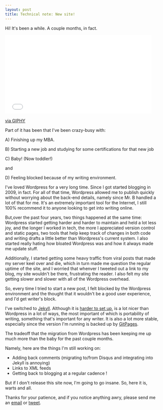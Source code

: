 ```yaml
---
layout: post
title: Technical note: New site!
---
```


Hi! It's been a while. A couple months, in fact. 

<iframe src="//giphy.com/embed/dzaUX7CAG0Ihi" width="480" height="257" frameBorder="0" class="giphy-embed" allowFullScreen></iframe><p><a href="http://giphy.com/gifs/hello-hi-dzaUX7CAG0Ihi">via GIPHY</a></p>

Part of it has been that I've been crazy-busy with: 

A) Finishing up my MBA. 

B) Starting a new job and studying for some certifications for that new job


C) Baby! (Now toddler!)

and

D) Feeling blocked because of my writing environment.  

I've loved Wordpress for a very long time. Since I got started blogging in 2009, in fact.  For all of that time, 
Wordpress allowed me to publish quickly without worrying about the back-end details, namely since Mr. B handled 
a lot of that for me. It's an extremely important tool for the Internet, 
I still 100% recommend it to anyone looking to get into writing online. 

But,over the past four years, two things happened at the same time: Wordpress started getting harder and harder to maintain
and held a lot less joy, and the longer I worked in tech, the more I appreciated version control and static pages, 
two tools that help keep track of changes in both code and writing drafts
a little better than Wordpress's current system.  I also started really hating how bloated Wordpress was
and how it always made me update stuff. 

Additionally, I started getting some heavy traffic from viral posts that made my server
keel over and die, which in turn made me question the regular uptime of the site, and I worried
that whenver I tweeted out a link to my blog, my site wouldn't be there, frustrating the reader. 
I also felt my site getting slower and slower with all of the Wordpress overhead. 

So, every time I tried to start a new post, I felt blocked by the Wordpress environment and the
thought that it wouldn't be a good user experience, and I'd get writer's block. 

I've switched to [Jekyll](https://jekyllrb.com/).  Although it is [harder to set up](http://veekaybee.github.io/static-sites-suck/),  is a lot nicer than Wordpress in a lot of ways, the most
important of which is portability of writing, something that's important for any writer. It is also a lot more stable, 
especially since the version I'm running is backed up by [GitPages](https://pages.github.com/). 

The tradeoff that the migration from Wordpress has been keeping me up much more than the baby for the past couple months. 

Namely, here are the things I'm still working on: 

+ Adding back comments (migrating to/from Disqus and integrating into Jekyll is annoying)
+ Links to XML feeds
+ Getting back to blogging at a regular cadence !

But if I don't release this site now, I'm going to go insane. So, here it is, warts and all. 

Thanks for your patience, and if you notice anything awry, please send me an <a href="mailto:vickiboykis@gmail.com">email</a> or [tweet](https://twitter.com/vboykis). 
